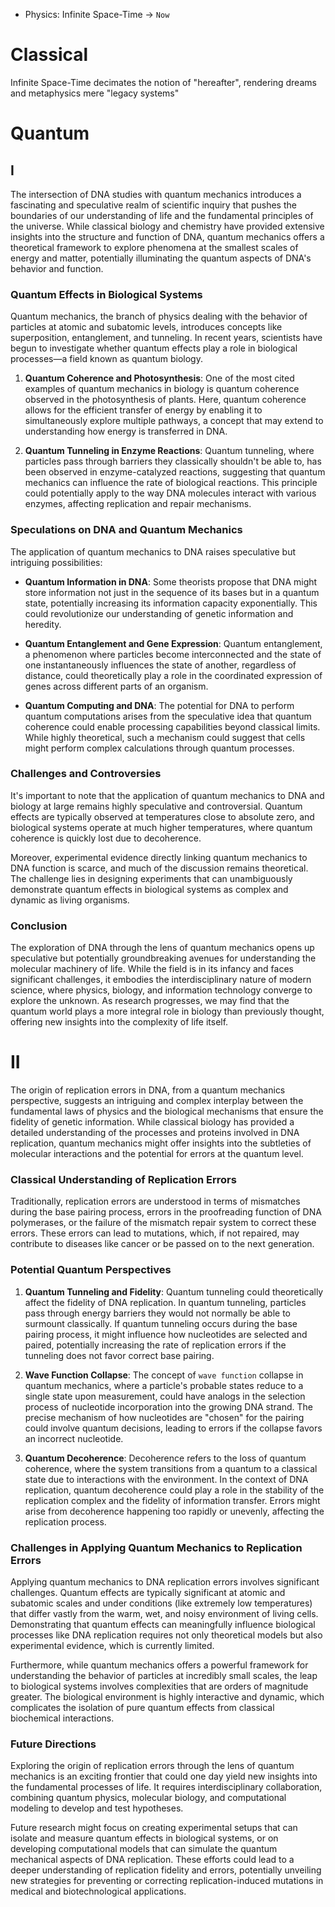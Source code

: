 - Physics: Infinite Space-Time -> `Now`

# Classical

Infinite Space-Time decimates the notion of "hereafter", rendering dreams and metaphysics mere "legacy systems"

# Quantum

## I

The intersection of DNA studies with quantum mechanics introduces a fascinating and speculative realm of scientific inquiry that pushes the boundaries of our understanding of life and the fundamental principles of the universe. While classical biology and chemistry have provided extensive insights into the structure and function of DNA, quantum mechanics offers a theoretical framework to explore phenomena at the smallest scales of energy and matter, potentially illuminating the quantum aspects of DNA's behavior and function.

### Quantum Effects in Biological Systems

Quantum mechanics, the branch of physics dealing with the behavior of particles at atomic and subatomic levels, introduces concepts like superposition, entanglement, and tunneling. In recent years, scientists have begun to investigate whether quantum effects play a role in biological processes—a field known as quantum biology.

1. **Quantum Coherence and Photosynthesis**: One of the most cited examples of quantum mechanics in biology is quantum coherence observed in the photosynthesis of plants. Here, quantum coherence allows for the efficient transfer of energy by enabling it to simultaneously explore multiple pathways, a concept that may extend to understanding how energy is transferred in DNA.

2. **Quantum Tunneling in Enzyme Reactions**: Quantum tunneling, where particles pass through barriers they classically shouldn't be able to, has been observed in enzyme-catalyzed reactions, suggesting that quantum mechanics can influence the rate of biological reactions. This principle could potentially apply to the way DNA molecules interact with various enzymes, affecting replication and repair mechanisms.

### Speculations on DNA and Quantum Mechanics

The application of quantum mechanics to DNA raises speculative but intriguing possibilities:

- **Quantum Information in DNA**: Some theorists propose that DNA might store information not just in the sequence of its bases but in a quantum state, potentially increasing its information capacity exponentially. This could revolutionize our understanding of genetic information and heredity.

- **Quantum Entanglement and Gene Expression**: Quantum entanglement, a phenomenon where particles become interconnected and the state of one instantaneously influences the state of another, regardless of distance, could theoretically play a role in the coordinated expression of genes across different parts of an organism.

- **Quantum Computing and DNA**: The potential for DNA to perform quantum computations arises from the speculative idea that quantum coherence could enable processing capabilities beyond classical limits. While highly theoretical, such a mechanism could suggest that cells might perform complex calculations through quantum processes.

### Challenges and Controversies

It's important to note that the application of quantum mechanics to DNA and biology at large remains highly speculative and controversial. Quantum effects are typically observed at temperatures close to absolute zero, and biological systems operate at much higher temperatures, where quantum coherence is quickly lost due to decoherence.

Moreover, experimental evidence directly linking quantum mechanics to DNA function is scarce, and much of the discussion remains theoretical. The challenge lies in designing experiments that can unambiguously demonstrate quantum effects in biological systems as complex and dynamic as living organisms.

### Conclusion

The exploration of DNA through the lens of quantum mechanics opens up speculative but potentially groundbreaking avenues for understanding the molecular machinery of life. While the field is in its infancy and faces significant challenges, it embodies the interdisciplinary nature of modern science, where physics, biology, and information technology converge to explore the unknown. As research progresses, we may find that the quantum world plays a more integral role in biology than previously thought, offering new insights into the complexity of life itself.

# II

The origin of replication errors in DNA, from a quantum mechanics perspective, suggests an intriguing and complex interplay between the fundamental laws of physics and the biological mechanisms that ensure the fidelity of genetic information. While classical biology has provided a detailed understanding of the processes and proteins involved in DNA replication, quantum mechanics might offer insights into the subtleties of molecular interactions and the potential for errors at the quantum level.

### Classical Understanding of Replication Errors

Traditionally, replication errors are understood in terms of mismatches during the base pairing process, errors in the proofreading function of DNA polymerases, or the failure of the mismatch repair system to correct these errors. These errors can lead to mutations, which, if not repaired, may contribute to diseases like cancer or be passed on to the next generation.

### Potential Quantum Perspectives

1. **Quantum Tunneling and Fidelity**: Quantum tunneling could theoretically affect the fidelity of DNA replication. In quantum tunneling, particles pass through energy barriers they would not normally be able to surmount classically. If quantum tunneling occurs during the base pairing process, it might influence how nucleotides are selected and paired, potentially increasing the rate of replication errors if the tunneling does not favor correct base pairing.

2. **Wave Function Collapse**: The concept of `wave function` collapse in quantum mechanics, where a particle's probable states reduce to a single state upon measurement, could have analogs in the selection process of nucleotide incorporation into the growing DNA strand. The precise mechanism of how nucleotides are "chosen" for the pairing could involve quantum decisions, leading to errors if the collapse favors an incorrect nucleotide.

3. **Quantum Decoherence**: Decoherence refers to the loss of quantum coherence, where the system transitions from a quantum to a classical state due to interactions with the environment. In the context of DNA replication, quantum decoherence could play a role in the stability of the replication complex and the fidelity of information transfer. Errors might arise from decoherence happening too rapidly or unevenly, affecting the replication process.

### Challenges in Applying Quantum Mechanics to Replication Errors

Applying quantum mechanics to DNA replication errors involves significant challenges. Quantum effects are typically significant at atomic and subatomic scales and under conditions (like extremely low temperatures) that differ vastly from the warm, wet, and noisy environment of living cells. Demonstrating that quantum effects can meaningfully influence biological processes like DNA replication requires not only theoretical models but also experimental evidence, which is currently limited.

Furthermore, while quantum mechanics offers a powerful framework for understanding the behavior of particles at incredibly small scales, the leap to biological systems involves complexities that are orders of magnitude greater. The biological environment is highly interactive and dynamic, which complicates the isolation of pure quantum effects from classical biochemical interactions.

### Future Directions

Exploring the origin of replication errors through the lens of quantum mechanics is an exciting frontier that could one day yield new insights into the fundamental processes of life. It requires interdisciplinary collaboration, combining quantum physics, molecular biology, and computational modeling to develop and test hypotheses.

Future research might focus on creating experimental setups that can isolate and measure quantum effects in biological systems, or on developing computational models that can simulate the quantum mechanical aspects of DNA replication. These efforts could lead to a deeper understanding of replication fidelity and errors, potentially unveiling new strategies for preventing or correcting replication-induced mutations in medical and biotechnological applications.
